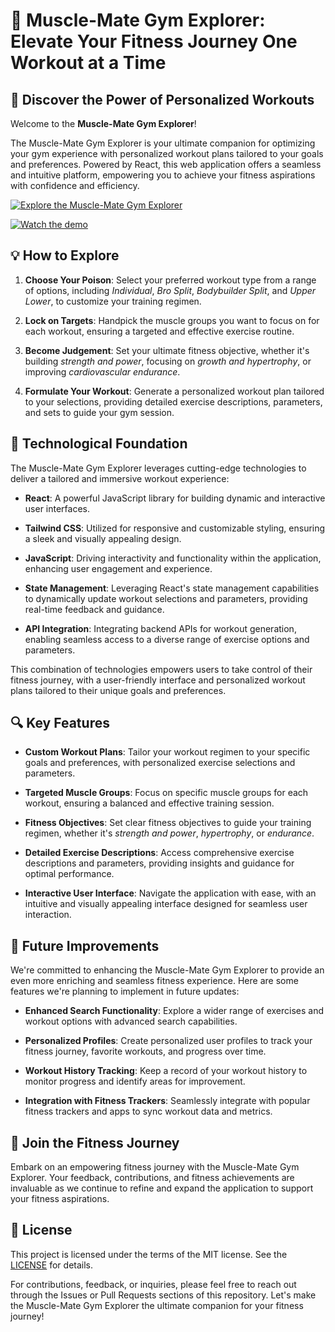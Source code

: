 # 💪 Muscle-Mate Gym Explorer: Elevate Your Fitness Journey One Workout at a Time

## 🌟 Discover the Power of Personalized Workouts

Welcome to the **Muscle-Mate Gym Explorer**!

The Muscle-Mate Gym Explorer is your ultimate companion for optimizing your gym experience with personalized workout plans tailored to your goals and preferences. Powered by React, this web application offers a seamless and intuitive platform, empowering you to achieve your fitness aspirations with confidence and efficiency.

[![Explore the Muscle-Mate Gym Explorer](https://musclemate-app.netlify.app/#workout)](https://musclemate-app.netlify.app/#workout)

[![Watch the demo](ADD_YOUR_YOUTUBE_THUMBNAIL_LINK_HERE)](ADD_YOUR_YOUTUBE_DEMO_LINK_HERE)

## 💡 How to Explore

1. **Choose Your Poison**: Select your preferred workout type from a range of options, including *Individual*, *Bro Split*, *Bodybuilder Split*, and *Upper Lower*, to customize your training regimen.
   
2. **Lock on Targets**: Handpick the muscle groups you want to focus on for each workout, ensuring a targeted and effective exercise routine.

3. **Become Judgement**: Set your ultimate fitness objective, whether it's building *strength and power*, focusing on *growth and hypertrophy*, or improving *cardiovascular endurance*.

4. **Formulate Your Workout**: Generate a personalized workout plan tailored to your selections, providing detailed exercise descriptions, parameters, and sets to guide your gym session.

## 🚀 Technological Foundation

The Muscle-Mate Gym Explorer leverages cutting-edge technologies to deliver a tailored and immersive workout experience:

- **React**: A powerful JavaScript library for building dynamic and interactive user interfaces.
  
- **Tailwind CSS**: Utilized for responsive and customizable styling, ensuring a sleek and visually appealing design.
  
- **JavaScript**: Driving interactivity and functionality within the application, enhancing user engagement and experience.
  
- **State Management**: Leveraging React's state management capabilities to dynamically update workout selections and parameters, providing real-time feedback and guidance.
  
- **API Integration**: Integrating backend APIs for workout generation, enabling seamless access to a diverse range of exercise options and parameters.

This combination of technologies empowers users to take control of their fitness journey, with a user-friendly interface and personalized workout plans tailored to their unique goals and preferences.

## 🔍 Key Features

- **Custom Workout Plans**: Tailor your workout regimen to your specific goals and preferences, with personalized exercise selections and parameters.
  
- **Targeted Muscle Groups**: Focus on specific muscle groups for each workout, ensuring a balanced and effective training session.
  
- **Fitness Objectives**: Set clear fitness objectives to guide your training regimen, whether it's *strength and power*, *hypertrophy*, or *endurance*.
  
- **Detailed Exercise Descriptions**: Access comprehensive exercise descriptions and parameters, providing insights and guidance for optimal performance.
  
- **Interactive User Interface**: Navigate the application with ease, with an intuitive and visually appealing interface designed for seamless user interaction.

## 📝 Future Improvements

We're committed to enhancing the Muscle-Mate Gym Explorer to provide an even more enriching and seamless fitness experience. Here are some features we're planning to implement in future updates:

- **Enhanced Search Functionality**: Explore a wider range of exercises and workout options with advanced search capabilities.
  
- **Personalized Profiles**: Create personalized user profiles to track your fitness journey, favorite workouts, and progress over time.
  
- **Workout History Tracking**: Keep a record of your workout history to monitor progress and identify areas for improvement.
  
- **Integration with Fitness Trackers**: Seamlessly integrate with popular fitness trackers and apps to sync workout data and metrics.

## 🌟 Join the Fitness Journey

Embark on an empowering fitness journey with the Muscle-Mate Gym Explorer. Your feedback, contributions, and fitness achievements are invaluable as we continue to refine and expand the application to support your fitness aspirations.

## 📝 License

This project is licensed under the terms of the MIT license. See the [LICENSE](https://github.com/ishita48/Muscle-Mate/blob/main/LICENSE) for details.

For contributions, feedback, or inquiries, please feel free to reach out through the Issues or Pull Requests sections of this repository. Let's make the Muscle-Mate Gym Explorer the ultimate companion for your fitness journey!
